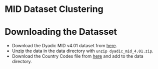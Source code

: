 # MID Dataset Clustering


# Downloading the Datasset

* Download the Dyadic MID v4.01 dataset from [here](https://correlatesofwar.org/data-sets/mids/).
* Unzip the data in the data directory with `unzip dyadic_mid_4.01.zip`.
* Download the Country Codes file from [here](https://correlatesofwar.org/data-sets/cow-country-codes-2/) and add to the data directory.